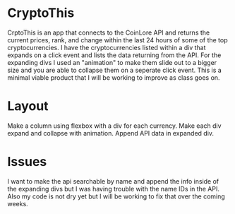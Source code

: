 # CryptoThis

CrptoThis is an app that connects to the CoinLore API and returns the current prices, rank, and change within the last 24 hours of some of the top cryptocurrencies. I have the cryptocurrencies listed within a div that expands on a click event and lists the data returning from the API. For the expanding divs I used an "animation" to make them slide out to a bigger size and you are able to collapse them on a seperate click event. This is a minimal viable product that I will be working to improve as class goes on.

# Layout

Make a column using flexbox with a div for each currency. Make each div expand and collapse with animation. Append API data in expanded div.


# Issues

I want to make the api searchable by name and append the info inside of the expanding divs but I was having trouble with the name IDs in the API. Also my code is not dry yet but I will be working to fix that over the coming weeks. 

